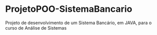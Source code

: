 ProjetoPOO-SistemaBancario
==========================

Projeto de desenvolvimento de um Sistema Bancário, em JAVA, para o curso de Análise de Sistemas
